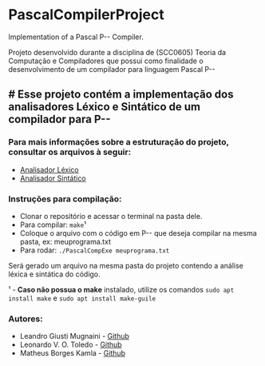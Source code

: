 # PascalCompilerProject
Implementation of a Pascal P-- Compiler.

Projeto desenvolvido durante a disciplina de (SCC0605) Teoria da Computação e Compiladores que possui como finalidade o desenvolvimento de um compilador para linguagem Pascal P--

## # **Esse projeto contém a implementação dos analisadores Léxico e Sintático de um compilador para P--**

### Para mais informações sobre a estruturação do projeto, consultar os arquivos à seguir:
- [Analisador Léxico](https://drive.google.com/file/d/1-8MVIM4UNS81emcFsKEY8hlbeTTDwBiv/view?usp=sharing)
- [Analisador Sintático](https://drive.google.com/file/d/1TZsoefO7t10GsdaZAnyum3x3TJ1uzTBZ/view?usp=sharing)

### **Instruções para compilação:**
- Clonar o repositório e acessar o terminal na pasta dele.
- Para compilar: `make`¹
- Coloque o arquivo com o código em P-- que deseja compilar na mesma pasta, ex: meuprograma.txt
- Para rodar: `./PascalCompExe meuprograma.txt`

Será gerado um arquivo na mesma pasta do projeto contendo a análise léxica e sintática do código.

¹ - **Caso não possua o make** instalado, utilize os comandos `sudo apt install make` e `sudo apt install make-guile`


### **Autores:**
- Leandro Giusti Mugnaini - [Github](https://github.com/leandromugnaini)
- Leonardo V. O. Toledo - [Github](https://github.com/LeoToledo)
- Matheus Borges Kamla - [Github](https://github.com/MatheusBorgesKamla)
